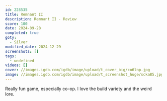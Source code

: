 ```yaml
---
id: 228535
title: Remnant II
description: Remnant II - Review
score: 100
date: 2024-09-28
completed: true
goty:
  - Silver
modified_date: 2024-12-29
screenshots: []
tags:
  - undefined
videos: []
cover: //images.igdb.com/igdb/image/upload/t_cover_big/co6lnp.jpg
image: //images.igdb.com/igdb/image/upload/t_screenshot_huge/scka85.jpg
---
```

Really fun game, especially co-op. I love the build variety and the weird lore.